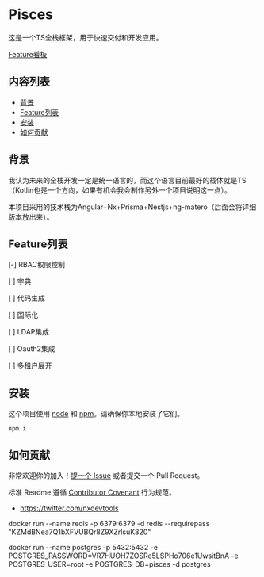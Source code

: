 # Pisces

这是一个TS全栈框架，用于快速交付和开发应用。

[Feature看板](https://github.com/orgs/ling-moe/projects/1)

## 内容列表

- [背景](#背景)
- [Feature列表](#Feature列表)
- [安装](#安装)
- [如何贡献](#如何贡献)

## 背景

我认为未来的全栈开发一定是统一语言的，而这个语言目前最好的载体就是TS（Kotlin也是一个方向，如果有机会我会制作另外一个项目说明这一点）。

本项目采用的技术栈为Angular+Nx+Prisma+Nestjs+ng-matero（后面会将详细版本放出来）。

## Feature列表

[-] RBAC权限控制

[ ] 字典

[ ] 代码生成

[ ] 国际化

[ ] LDAP集成

[ ] Oauth2集成

[ ] 多租户展开

## 安装

这个项目使用 [node](http://nodejs.org/) 和 [npm](https://npmjs.com/)。请确保你本地安装了它们。

```shell
npm i
```

## 如何贡献

非常欢迎你的加入！[提一个 Issue](https://github.com/RichardLitt/standard-readme/issues/new) 或者提交一个 Pull Request。

标准 Readme 遵循 [Contributor Covenant](http://contributor-covenant.org/version/1/3/0/) 行为规范。

- https://twitter.com/nxdevtools

docker run --name redis -p 6379:6379 -d redis --requirepass "KZMdBNea7Q1bXFVUBQr8Z9XZrlsuK820"

docker run --name postgres -p 5432:5432 -e POSTGRES_PASSWORD=VR7HUOH7ZOSRe5LSPHo706e1UwsitBnA -e POSTGRES_USER=root -e POSTGRES_DB=pisces -d postgres


